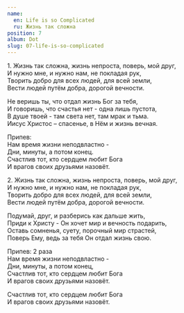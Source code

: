 ```yaml
---
name:
  en: Life is so Complicated
  ru: Жизнь так сложна
position: 7
album: Dot
slug: 07-life-is-so-complicated
---
```


<span class="text-muted outdent">1.</span>
Жизнь так сложна, жизнь непроста, поверь, мой друг,  
И нужно мне, и нужно нам, не покладая рук,  
Творить добро для всех людей, для всей земли,  
Вести людей путём добра, дорогой вечности.

Не веришь ты, что отдал жизнь Бог за тебя,  
И говоришь, что счастья нет - одна лишь пустота,  
В душе твоей - там света нет, там мрак и тьма.  
Иисус Христос – спасенье, в Нём и жизнь вечная.

<span class="text-muted">Припев:</span>  
Нам время жизни неподвластно -  
Дни, минуты, а потом конец.  
Счастлив тот, кто сердцем любит Бога  
И врагов своих друзьями назовёт.

<span class="text-muted outdent">2.</span>
Жизнь так сложна, жизнь непроста, поверь, мой друг,  
И нужно мне, и нужно нам, не покладая рук,  
Творить добро для всех людей, для всей земли,  
Вести людей путём добра, дорогой вечности.

Подумай, друг, и разберись как дальше жить,  
Приди к Христу - Он хочет мир и вечность подарить,  
Оставь сомненья, суету, порочный мир страстей,  
Поверь Ему, ведь за тебя Он отдал жизнь свою.

<span class="text-muted">Припев: 2 раза</span>  
Нам время жизни неподвластно -  
Дни, минуты, а потом конец,  
Счастлив тот, кто сердцем любит Бога  
И врагов своих друзьями назовёт.

Счастлив тот, кто сердцем любит Бога  
И врагов своих друзьями назовёт.
